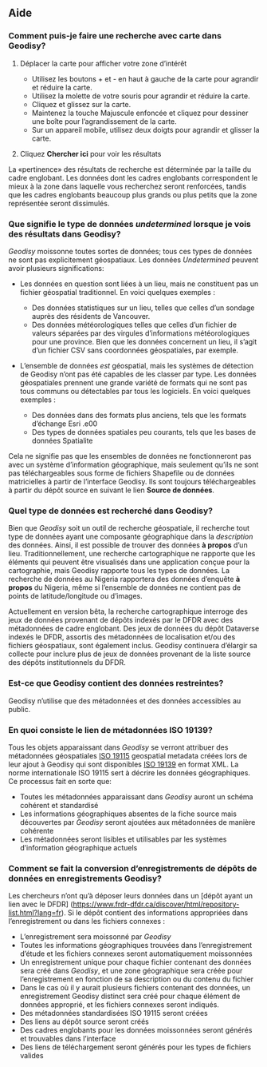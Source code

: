 ## Aide

### Comment puis-je faire une recherche avec carte dans Geodisy?

1. Déplacer la carte pour afficher votre zone d’intérêt
	* Utilisez les boutons + et - en haut à gauche de la carte pour agrandir et réduire la carte.
	* Utilisez la molette de votre souris pour agrandir et réduire la carte.
	* Cliquez et glissez sur la carte.
	* Maintenez la touche Majuscule enfoncée et cliquez pour dessiner une boîte pour l’agrandissement de la carte.
	* Sur un appareil mobile, utilisez deux doigts pour agrandir et glisser la carte.  

2. Cliquez **Chercher ici** pour voir les résultats	 

La «pertinence» des résultats de recherche est déterminée par la taille du cadre englobant. Les données dont les cadres englobants correspondent le mieux à la zone dans laquelle vous recherchez seront renforcées, tandis que les cadres englobants beaucoup plus grands ou plus petits que la zone représentée seront dissimulés.

### Que signifie le type de données  _undetermined_  lorsque je vois des résultats dans Geodisy?

_Geodisy_ moissonne toutes sortes de données; tous ces types de données ne sont pas explicitement géospatiaux. Les données  _Undetermined_ peuvent avoir plusieurs significations:

* Les données en question sont liées à un lieu, mais ne constituent pas un fichier géospatial traditionnel. En voici quelques exemples :

	* Des données statistiques sur un lieu, telles que celles d’un sondage auprès des résidents de Vancouver.  
	* Des données météorologiques telles que celles d’un fichier de valeurs séparées par des virgules d’informations météorologiques pour une province. Bien que les données concernent un lieu, il s’agit d’un fichier CSV sans coordonnées géospatiales, par exemple.
	
* L’ensemble de données _est_ géospatial, mais les systèmes de détection de Geodisy n’ont pas été capables de les classer par type. Les données géospatiales prennent une grande variété de formats qui ne sont pas tous communs ou détectables par tous les logiciels. En voici quelques exemples :  

	* Des données dans des formats plus anciens, tels que les formats d’échange Esri .e00
	* Des types de données spatiales peu courants, tels que les bases de données Spatialite  

Cela ne signifie pas que les ensembles de données ne fonctionneront pas avec un système d’information géographique, mais seulement qu’ils ne sont pas téléchargeables sous forme de fichiers Shapefile ou de données matricielles à partir de l’interface Geodisy. Ils sont toujours téléchargeables à partir du dépôt source en suivant le lien **Source de données**.

### Quel type de données est recherché dans Geodisy?

Bien que _Geodisy_ soit un outil de recherche géospatiale, il recherche tout type de données ayant une composante géographique dans la _description_ des données. Ainsi, il est possible de trouver des données **à propos** d’un lieu. Traditionnellement, une recherche cartographique ne rapporte que les éléments qui peuvent être visualisés dans une application conçue pour la cartographie, mais Geodisy rapporte tous les types de données. La recherche de données au Nigeria rapportera des données d’enquête **à propos** du Nigeria, même si l’ensemble de données ne contient pas de points de latitude/longitude ou d’images.

Actuellement en version bêta, la recherche cartographique interroge des jeux de données provenant de dépôts indexés par le DFDR avec des métadonnées de cadre englobant. Des jeux de données du dépôt Dataverse indexés le DFDR, assortis des métadonnées de localisation et/ou des fichiers géospatiaux, sont également inclus. Geodisy continuera d’élargir sa collecte pour inclure plus de jeux de données provenant de la liste source des dépôts institutionnels du DFDR.

### Est-ce que Geodisy contient des données restreintes?

Geodisy n’utilise que des métadonnées et des données accessibles au public.

### En quoi consiste le lien de métadonnées ISO 19139?

Tous les objets apparaissant dans _Geodisy_ se verront attribuer des métadonnées géospatiales [ISO 19115](https://www.iso.org/fr/standard/53798.html) geospatial metadata créées lors de leur ajout à Geodisy qui sont disponibles [ISO 19139](https://www.iso.org/fr/standard/32557.html) en format XML. La norme internationale ISO 19115 sert à décrire les données géographiques. Ce processus fait en sorte que:

* Toutes les métadonnées apparaissant dans _Geodisy_ auront un schéma cohérent et standardisé  
* Les informations géographiques absentes de la fiche source mais découvertes par _Geodisy_ seront ajoutées aux métadonnées de manière cohérente  
* Les métadonnées seront lisibles et utilisables par les systèmes d’information géographique actuels  

### Comment se fait la conversion d’enregistrements de dépôts de données en enregistrements Geodisy?

Les chercheurs n’ont qu’à déposer leurs données dans un [dépôt ayant un lien avec le DFDR] (https://www.frdr-dfdr.ca/discover/html/repository-list.html?lang=fr). Si le dépôt contient des informations appropriées dans l’enregistrement ou dans les fichiers connexes :

* L’enregistrement sera moissonné par _Geodisy_  
* Toutes les informations géographiques trouvées dans l’enregistrement d’étude et les fichiers connexes seront automatiquement moissonnées  
* Un enregistrement unique pour chaque fichier contenant des données sera créé dans _Geodisy_, et une zone géographique sera créée pour l’enregistrement en fonction de sa description ou du contenu du fichier
* Dans le cas où il y aurait plusieurs fichiers contenant des données, un enregistrement Geodisy distinct sera créé pour chaque élément de données approprié, et les fichiers connexes seront indiqués.
* Des métadonnées standardisées ISO 19115 seront créées  
* Des liens au dépôt source seront créés  
* Des cadres englobants pour les données moissonnées seront générés et trouvables dans l’interface  
* Des liens de téléchargement seront générés pour les types de fichiers valides  

		
